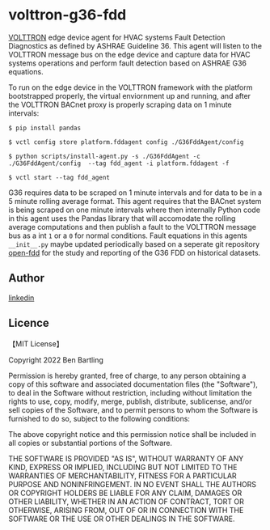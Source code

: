 # volttron-g36-fdd
[VOLTTRON](https://github.com/VOLTTRON/volttron) edge device agent for HVAC systems Fault Detection Diagnostics as defined by ASHRAE Guideline 36. 
This agent will listen to the VOLTTRON message bus on the edge device and capture data for HVAC systems operations and perform fault detection based on ASHRAE G36 equations.


To run on the edge device in the VOLTTRON framework with the platform bootstrapped properly, the virtual enviornment up and running, 
and after the VOLTTRON BACnet proxy is properly scraping data on 1 minute intervals:

```shell
$ pip install pandas

$ vctl config store platform.fddagent config ./G36FddAgent/config

$ python scripts/install-agent.py -s ./G36FddAgent -c ./G36FddAgent/config  --tag fdd_agent -i platform.fddagent -f

$ vctl start --tag fdd_agent
```

G36 requires data to be scraped on 1 minute intervals and for data to be in a 5 minute rolling average format. 
This agent requires that the BACnet system is being scraped on one minute intervals where then internally 
Python code in this agent uses the Pandas library that will accomodate the rolling average computations and then publish 
a fault to the VOLTTRON message bus as a int `1` or a `0` for normal conditions. Fault equations in this agents `__init__.py` 
maybe updated periodically based on a seperate git repository [open-fdd](https://github.com/bbartling/open-fdd) for the study and reporting of the G36 FDD on historical datasets.

## Author

[linkedin](https://www.linkedin.com/in/ben-bartling-510a0961/)

## Licence

【MIT License】

Copyright 2022 Ben Bartling

Permission is hereby granted, free of charge, to any person obtaining a copy of this software and associated documentation files (the "Software"), to deal in the Software without restriction, including without limitation the rights to use, copy, modify, merge, publish, distribute, sublicense, and/or sell copies of the Software, and to permit persons to whom the Software is furnished to do so, subject to the following conditions:

The above copyright notice and this permission notice shall be included in all copies or substantial portions of the Software.

THE SOFTWARE IS PROVIDED "AS IS", WITHOUT WARRANTY OF ANY KIND, EXPRESS OR IMPLIED, INCLUDING BUT NOT LIMITED TO THE WARRANTIES OF MERCHANTABILITY, FITNESS FOR A PARTICULAR PURPOSE AND NONINFRINGEMENT. IN NO EVENT SHALL THE AUTHORS OR COPYRIGHT HOLDERS BE LIABLE FOR ANY CLAIM, DAMAGES OR OTHER LIABILITY, WHETHER IN AN ACTION OF CONTRACT, TORT OR OTHERWISE, ARISING FROM, OUT OF OR IN CONNECTION WITH THE SOFTWARE OR THE USE OR OTHER DEALINGS IN THE SOFTWARE.
